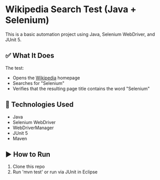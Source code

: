# Wikipedia Search Test (Java + Selenium)

This is a basic automation project using Java, Selenium WebDriver, and JUnit 5.

## ✅ What It Does

The test:
- Opens the [Wikipedia](https://en.wikipedia.org) homepage
- Searches for "Selenium"
- Verifies that the resulting page title contains the word "Selenium"

## 🔧 Technologies Used
- Java
- Selenium WebDriver
- WebDriverManager
- JUnit 5
- Maven

## ▶️ How to Run
1. Clone this repo
2. Run 'mvn test' or run via JUnit in Eclipse
